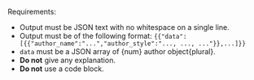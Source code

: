 Requirements:
* Output must be JSON text with no whitespace on a single line.
* Output must be of the following format: `{{"data": [{{"author_name":"...","author_style":"..., ..., ..."}},...]}}`
* `data` must be a JSON array of {num} author object{plural}.
* **Do not** give any explanation.
* **Do not** use a code block.